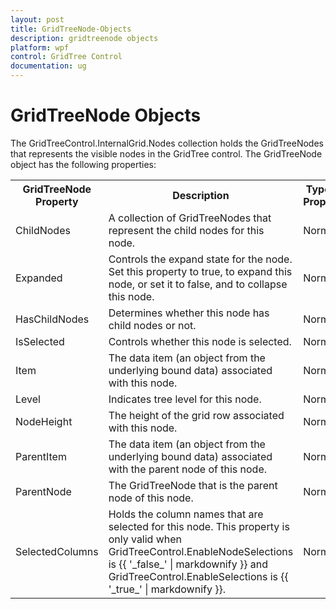 ```yaml
---
layout: post
title: GridTreeNode-Objects
description: gridtreenode objects
platform: wpf
control: GridTree Control
documentation: ug
---
```


# GridTreeNode Objects

The GridTreeControl.InternalGrid.Nodes collection holds the GridTreeNodes that represents the visible nodes in the GridTree control. The GridTreeNode object has the following properties:



<table>
<tr>
<th>
GridTreeNode Property</th><th>
Description</th><th>
Type of Property</th><th>
Value It Accepts</th><th>
Property Syntax</th></tr>
<tr>
<td>
ChildNodes</td><td>
A collection of GridTreeNodes that represent the child nodes for this node.</td><td>
Normal</td><td>
List<GridTreeNode></td><td>
treeGrid.ParentNode.ChildNodes</td></tr>
<tr>
<td>
Expanded </td><td>
Controls the expand state for the node. Set this property to true, to expand this node, or set it to false, and to collapse this node.</td><td>
Normal</td><td>
bool</td><td>
gridTreeNode.Expanded</td></tr>
<tr>
<td>
HasChildNodes</td><td>
Determines whether this node has child nodes or not.</td><td>
Normal</td><td>
bool</td><td>
gridTreeNode.HasChildNodes</td></tr>
<tr>
<td>
IsSelected</td><td>
Controls whether this node is selected.</td><td>
Normal</td><td>
bool</td><td>
gridTreeNode.IsSelected</td></tr>
<tr>
<td>
Item</td><td>
The data item (an object from the underlying bound data) associated with this node.</td><td>
Normal</td><td>
Object</td><td>
gridTreeNode.Item</td></tr>
<tr>
<td>
Level</td><td>
Indicates tree level for this node.</td><td>
Normal</td><td>
int </td><td>
gridTreeNode.Level</td></tr>
<tr>
<td>
NodeHeight</td><td>
The height of the grid row associated with this node.</td><td>
Normal</td><td>
Double</td><td>
gridTreeNode.NodeHeight</td></tr>
<tr>
<td>
ParentItem</td><td>
The data item (an object from the underlying bound data) associated with the parent node of this node.</td><td>
Normal</td><td>
Object</td><td>
gridTreeNode.ParentItem</td></tr>
<tr>
<td>
ParentNode</td><td>
The GridTreeNode that is the parent node of this node.</td><td>
Normal</td><td>
GridTreeNode</td><td>
gridTreeNode.ParentNode</td></tr>
<tr>
<td>
SelectedColumns</td><td>
Holds the column names that are selected for this node. This property is only valid when GridTreeControl.EnableNodeSelections is {{ '_false_' | markdownify }} and GridTreeControl.EnableSelections is {{ '_true_' | markdownify }}.</td><td>
Normal</td><td>
List<string></td><td>
gridTreeNoe.SelectedColumns</td></tr>
</table>


